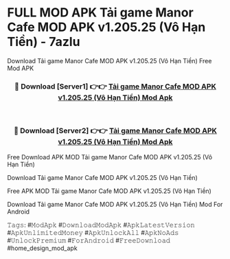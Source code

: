 # FULL MOD APK Tải game Manor Cafe MOD APK v1.205.25 (Vô Hạn Tiền) - 7azlu
Download Tải game Manor Cafe MOD APK v1.205.25 (Vô Hạn Tiền) Free Mod APK

<div align="center">
<h3>🔴 Download [Server1] 👉👉 <a href="https://apk-comot.site?title=Tải_game_Manor_Cafe_MOD_APK_v1.205.25_(Vô_Hạn_Tiền)">Tải game Manor Cafe MOD APK v1.205.25 (Vô Hạn Tiền) Mod Apk</a></h3><br>

<h3>🔴 Download [Server2] 👉👉 <a href="https://apk-comot.site?title=Tải_game_Manor_Cafe_MOD_APK_v1.205.25_(Vô_Hạn_Tiền)">Tải game Manor Cafe MOD APK v1.205.25 (Vô Hạn Tiền) Mod Apk</a></h3>
</div>


Free Download APK MOD Tải game Manor Cafe MOD APK v1.205.25 (Vô Hạn Tiền)

Download Tải game Manor Cafe MOD APK v1.205.25 (Vô Hạn Tiền) 

Free APK MOD Tải game Manor Cafe MOD APK v1.205.25 (Vô Hạn Tiền) 

Download Tải game Manor Cafe MOD APK v1.205.25 (Vô Hạn Tiền) Mod For Android

𝚃𝚊𝚐𝚜: #𝙼𝚘𝚍𝙰𝚙𝚔 #𝙳𝚘𝚠𝚗𝚕𝚘𝚊𝚍𝙼𝚘𝚍𝙰𝚙𝚔 #𝙰𝚙𝚔𝙻𝚊𝚝𝚎𝚜𝚝𝚅𝚎𝚛𝚜𝚒𝚘𝚗 #𝙰𝚙𝚔𝚄𝚗𝚕𝚒𝚖𝚒𝚝𝚎𝚍𝙼𝚘𝚗𝚎𝚢 #𝙰𝚙𝚔𝚄𝚗𝚕𝚘𝚌𝚔𝙰𝚕𝚕 #𝙰𝚙𝚔𝙽𝚘𝙰𝚍𝚜 #𝚄𝚗𝚕𝚘𝚌𝚔𝙿𝚛𝚎𝚖𝚒𝚞𝚖 #𝙵𝚘𝚛𝙰𝚗𝚍𝚛𝚘𝚒𝚍 #𝙵𝚛𝚎𝚎𝙳𝚘𝚠𝚗𝚕𝚘𝚊𝚍 #home_design_mod_apk
